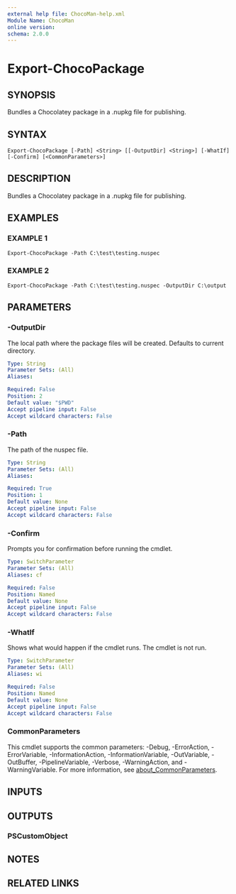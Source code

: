 ```yaml
---
external help file: ChocoMan-help.xml
Module Name: ChocoMan
online version:
schema: 2.0.0
---
```


# Export-ChocoPackage

## SYNOPSIS
Bundles a Chocolatey package in a .nupkg file for publishing.

## SYNTAX

```
Export-ChocoPackage [-Path] <String> [[-OutputDir] <String>] [-WhatIf] [-Confirm] [<CommonParameters>]
```

## DESCRIPTION
Bundles a Chocolatey package in a .nupkg file for publishing.

## EXAMPLES

### EXAMPLE 1
```
Export-ChocoPackage -Path C:\test\testing.nuspec
```

### EXAMPLE 2
```
Export-ChocoPackage -Path C:\test\testing.nuspec -OutputDir C:\output
```

## PARAMETERS

### -OutputDir
The local path where the package files will be created.
Defaults to current directory.

```yaml
Type: String
Parameter Sets: (All)
Aliases:

Required: False
Position: 2
Default value: "$PWD"
Accept pipeline input: False
Accept wildcard characters: False
```

### -Path
The path of the nuspec file.

```yaml
Type: String
Parameter Sets: (All)
Aliases:

Required: True
Position: 1
Default value: None
Accept pipeline input: False
Accept wildcard characters: False
```

### -Confirm
Prompts you for confirmation before running the cmdlet.

```yaml
Type: SwitchParameter
Parameter Sets: (All)
Aliases: cf

Required: False
Position: Named
Default value: None
Accept pipeline input: False
Accept wildcard characters: False
```

### -WhatIf
Shows what would happen if the cmdlet runs.
The cmdlet is not run.

```yaml
Type: SwitchParameter
Parameter Sets: (All)
Aliases: wi

Required: False
Position: Named
Default value: None
Accept pipeline input: False
Accept wildcard characters: False
```

### CommonParameters
This cmdlet supports the common parameters: -Debug, -ErrorAction, -ErrorVariable, -InformationAction, -InformationVariable, -OutVariable, -OutBuffer, -PipelineVariable, -Verbose, -WarningAction, and -WarningVariable. For more information, see [about_CommonParameters](http://go.microsoft.com/fwlink/?LinkID=113216).

## INPUTS

## OUTPUTS

### PSCustomObject
## NOTES

## RELATED LINKS
